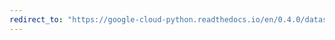 ```yaml
---
redirect_to: "https://google-cloud-python.readthedocs.io/en/0.4.0/datastore-transactions.html"
---
```

